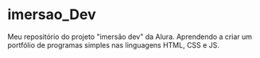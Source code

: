 # imersao_Dev
 Meu repositório do projeto "imersão dev" da Alura. Aprendendo a criar um portfólio de programas simples nas linguagens HTML, CSS e JS.